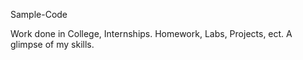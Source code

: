 Sample-Code

Work done in College, Internships. Homework, Labs, Projects, ect. A glimpse of my skills.